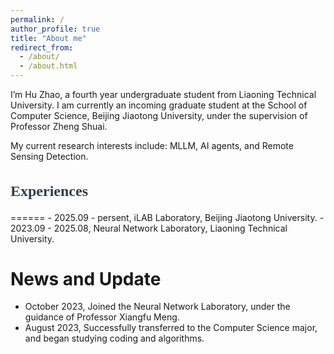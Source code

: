 ```yaml
---
permalink: /
author_profile: true
title: "About me"
redirect_from: 
  - /about/
  - /about.html
---
```


I’m Hu Zhao, a fourth year undergraduate student from Liaoning Technical University. I am currently an incoming graduate student at the School of Computer Science, Beijing Jiaotong University, under the supervision of Professor Zheng Shuai. 

My current research interests include: MLLM, AI agents, and Remote Sensing Detection.


<h2 style="font-family: 'Georgia', serif; font-size: 24px; font-weight: bold; color: #2c3e50;">Experiences</h2>
======
- 2025.09 - persent, iLAB Laboratory, Beijing Jiaotong University.
- 2023.09 - 2025.08, Neural Network Laboratory, Liaoning Technical University.


News and Update
======
- October 2023, Joined the Neural Network Laboratory, under the guidance of Professor Xiangfu Meng.
- August 2023, Successfully transferred to the Computer Science major, and began studying coding and algorithms.
